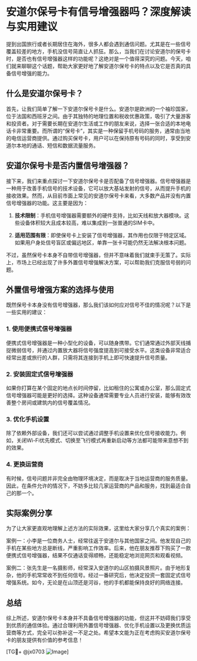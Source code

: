 # 安道尔保号卡有信号增强器吗？深度解读与实用建议

提到出国旅行或者长期居住在海外，很多人都会遇到通信问题。尤其是在一些信号覆盖较差的地方，手机没信号简直让人抓狂。那么，当我们在讨论安道尔的保号卡时，是否也有信号增强器这样的功能呢？这绝对是一个值得深究的问题。今天，咱们就来聊聊这个话题，帮助大家更好地了解安道尔保号卡的特点以及它是否真的具备信号增强的能力。

## 什么是安道尔保号卡？

首先，让我们简单了解一下安道尔保号卡是什么。安道尔是欧洲的一个袖珍国家，位于法国和西班牙之间。由于其独特的地理位置和税收优惠政策，吸引了大量游客和投资者。对于需要长期在安道尔生活或工作的朋友来说，选择一张合适的本地电话卡非常重要。而所谓的“保号卡”，其实是一种保留手机号码的服务，通常由当地的电信运营商提供。通过购买保号卡，用户可以在保持原有号码的同时，享受到安道尔本地的通话、短信和数据流量服务。

## 安道尔保号卡是否内置信号增强器？

接下来，我们来重点探讨一下安道尔保号卡是否配备了信号增强器。信号增强器是一种用于改善手机信号的技术设备，它可以放大基站发射的信号，从而提升手机的接收效果。然而，从目前市面上常见的安道尔保号卡来看，大多数产品并没有内置信号增强器的功能。这主要是因为：

1. **技术限制**：手机信号增强器需要额外的硬件支持，比如天线和放大器模块。这些设备体积较大且成本较高，难以集成到一张普通的SIM卡中。
   
2. **适用范围有限**：即使保号卡上安装了信号增强器，其作用也仅限于特定区域。如果用户身处信号盲区或偏远地区，单靠一张卡可能仍然无法解决根本问题。

不过，虽然保号卡本身不自带信号增强器，但并不意味着我们就束手无策了。实际上，市场上已经出现了许多外置信号增强解决方案，可以帮助我们克服信号弱的问题。

## 外置信号增强方案的选择与使用

既然保号卡本身没有信号增强器，那么我们该如何应对信号不佳的情况呢？以下是一些实用的建议：

### 1. 使用便携式信号增强器

便携式信号增强器是一种小型化的设备，可以随身携带。它们通常通过外部天线捕捉微弱信号，并通过内置放大器将信号强度提高到可接受水平。这类设备非常适合经常出差或旅行的人群，只需将其连接到手机上即可快速提升信号质量。

### 2. 安装固定式信号增强器

如果你打算在某个固定的地点长时间停留，比如租住的公寓或办公室，那么固定式信号增强器可能是更好的选择。这种设备通常需要专业人员进行安装，能够有效改善整个房间或建筑内的信号覆盖情况。

### 3. 优化手机设置

除了依赖外部设备，我们还可以尝试通过调整手机设置来优化信号接收能力。例如，关闭Wi-Fi优先模式、切换至飞行模式再重新启动等方法都可能带来意想不到的效果。

### 4. 更换运营商

有时候，信号问题并非完全由物理环境决定，而是取决于当地运营商的服务质量。因此，在条件允许的情况下，不妨多比较几家运营商的产品和服务，找到最适合自己的那一个。

## 实际案例分享

为了让大家更直观地理解上述方法的实际效果，这里给大家分享几个真实的案例：

案例一：小李是一位商务人士，经常往返于安道尔与其他国家之间。他发现自己的手机在某些地方总是断线，严重影响工作效率。后来，他在朋友推荐下购买了一款便携式信号增强器，结果不仅通话变得顺畅，还能稳定地浏览网页和观看视频。

案例二：张先生是一名摄影师，经常深入安道尔的山区拍摄风景照片。由于地形复杂，他的手机常常收不到任何信号。经过一番研究后，他决定投资一套固定式信号增强系统。如今，无论是在山顶还是河谷，他的手机都能保持良好的网络连接。

## 总结

综上所述，安道尔保号卡本身并不具备信号增强器的功能，但这并不妨碍我们享受到优质的通信体验。通过合理利用外置信号增强器、优化手机设置以及更换优质运营商等方式，完全可以弥补这一不足之处。希望本文能为正在考虑购买安道尔保号卡的朋友提供有价值的参考信息！

[TG💪+ @jx0703 ![Image](https://github.com/user-attachments/assets/dbca1d08-cadb-493c-b0ec-ad6f7a83f270)]